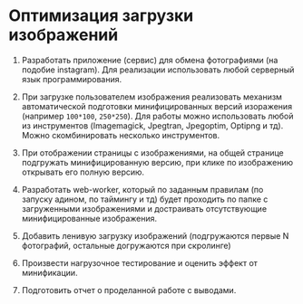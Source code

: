 # Оптимизация загрузки изображений #

1. Разработать приложение (сервис) для обмена фотографиями (на подобие instagram). Для реализации использовать любой серверный язык программирования.

2. При загрузке пользователем изображения реализовать механизм автоматической подготовки минифицированных версий изоражения (например `100*100`, `250*250`). Для работы можно использовать любой из инструментов (Imagemagick, Jpegtran, Jpegoptim, Optipng и тд). Можно скомбинировать несколько инструментов.

3. При отображении страницы с изображениями, на общей странице подгружать минифицированную версию, при клике по изображению открывать его полную версию.

4. Разработать web-worker, который по заданным правилам (по запуску адином, по таймингу и тд) будет проходить по папке с загруженными изображениями и достраивать отсутствующие минифицированные изображения.

5. Добавить ленивую загрузку изображений (подгружаются первые N фотографий, остальные догружаются при скролинге)

6. Произвести нагрузочное тестирование и оценить эффект от минификации.

7. Подготовить отчет о проделанной работе с выводами.
